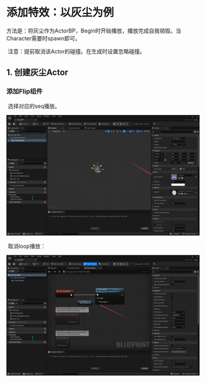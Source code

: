 # 添加特效：以灰尘为例

​	方法是：将灰尘作为ActorBP，Begin时开始播放，播放完成自我销毁。当Character需要时spawn即可。

​	注意：提前取消该Actor的碰撞。在生成时设置忽略碰撞。

## 1. 创建灰尘Actor

### 添加Flip组件

​	选择对应的seq播放。

![image-20240326102443075](./assets/image-20240326102443075.png)

​	取消loop播放：

![image-20240326102543837](./assets/image-20240326102543837.png)